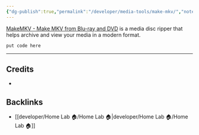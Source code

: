 ```yaml
---
{"dg-publish":true,"permalink":"/developer/media-tools/make-mkv/","noteIcon":""}
---
```



[MakeMKV - Make MKV from Blu-ray and DVD](https://makemkv.com/) is a media disc ripper that helps archive and view your media in a modern format.

```shell
put code here
```

---
## Credits
- 

## Backlinks
- [[developer/Home Lab 🏠/Home Lab 🏠\|developer/Home Lab 🏠/Home Lab 🏠]]